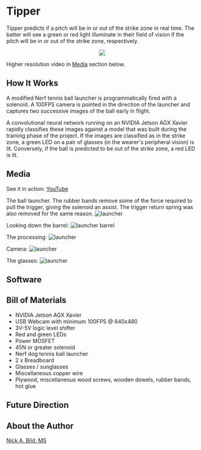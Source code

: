 # Tipper

Tipper predicts if a pitch will be in or out of the strike zone in real time.  The batter will see a green or red light illuminate in their field of vision if the pitch will be in or out of the strike zone, respectively.

<p align="center">
<img src="https://raw.githubusercontent.com/nickbild/tipper/master/media/video.gif">
</p>

Higher resolution video in [Media](https://github.com/nickbild/tipper#media) section below.

## How It Works

A modified Nerf tennis ball launcher is programmatically fired with a solenoid.  A 100FPS camera is pointed in the direction of the launcher and captures two successive images of the ball early in flight.

A convolutional neural network running on an NVIDIA Jetson AGX Xavier rapidly classifies these images against a model that was built during the training phase of the project.  If the images are classified as in the strike zone, a green LED on a pair of glasses (in the wearer's peripheral vision) is lit.  Conversely, if the ball is predicted to be out of the strike zone, a red LED is lit.

## Media

See it in action: [YouTube](https://www.youtube.com/watch?v=dkE9XCBSyhw)

The ball launcher.  The rubber bands remove some of the force required to pull the trigger, giving the solenoid an assist.  The trigger return spring was also removed for the same reason.
![launcher](https://raw.githubusercontent.com/nickbild/tipper/master/media/launcher_sm.jpg)

Looking down the barrel:
![launcher barrel](https://raw.githubusercontent.com/nickbild/tipper/master/media/launcher_barrel_sm.jpg)

The processing:
![launcher](https://raw.githubusercontent.com/nickbild/tipper/master/media/xavier_sm.jpg)

Camera:
![launcher](https://raw.githubusercontent.com/nickbild/tipper/master/media/camera_sm.jpg)

The glasses:
![launcher](https://raw.githubusercontent.com/nickbild/tipper/master/media/glasses_sm.jpg)

## Software

## Bill of Materials

- NVIDIA Jetson AGX Xavier
- USB Webcam with minimum 100FPS @ 640x480
- 3V-5V logic level shifter
- Red and green LEDs
- Power MOSFET
- 45N or greater solenoid
- Nerf dog tennis ball launcher
- 2 x Breadboard
- Glasses / sunglasses
- Miscellaneous copper wire
- Plywood, miscellaneous wood screws, wooden dowels, rubber bands, hot glue

## Future Direction

## About the Author

[Nick A. Bild, MS](https://nickbild79.firebaseapp.com/#!/)

